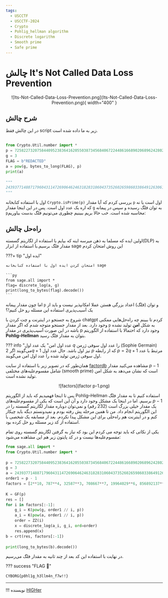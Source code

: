 ```yaml
---
tags:
  - USCCTF
  - USCCTF-2024
  - Crypto 
  - Pohlig_hellman algorithm
  - Discrete logarithm
  - Smooth prime
  - Safe prime
---
```


# چالش It's Not Called Data Loss Prevention


<center>
![Its-Not-Called-Data-Loss-Prevention.png](Its-Not-Called-Data-Loss-Prevention.png){ width="400" }
</center>

## شرح چالش

در این چالش فقط script زیر به ما داده شده است.

```python title="chall.py" linenums="1"

from Crypto.Util.number import *
p = 72582273207584409523836416205503873456840672244861668902068962428022358668644213717033410220094858213785909158082084409697781833525734642650576180002727864094178853739590888445753712196268567738582111704293273201721006648707008913242412196989487167851968618303659742648153352883917176492356546118351747721810800909873736282570227177961197335450387989276806079489
g = 3
FLAG = b"REDACTED"
a = pow(g, bytes_to_long(FLAG), p)
print(a)

"""
24393771488717960431147269064624631828310604373526026598603386491263061338072489803153972728250242949112187407825532440328751180404635401465476512488685185622725060580628770654048867200033806585934697471249921972700552978079752695585970921337459580789152970187925768085334409084092041192304935279345047595337816976845617649400223935358270007572542969925561362228
"""
```
اول با استفاده کتابخانه  `Crypto.isPrime(p)` بررسی کردم که آیا مقدار `p` اول است یا نه که اره یک  عدد اول است.
پس در این اینجا مقدار `g` به توان فلگ رسیده و سپس در پیمانه `p`محاسبه شده است. خب حالا بریم ببینیم چطوری می‌تونیم فلگ بدست بیاوریم:

## راه‌حل چالش

اولین ایده که مسلما به ذهن میرسه اینه که بیایم با استفاده از لگاریتم گسسته(DLP) به مقدار فلگ برسیم.با استفاده از ابزار sage  این روش امتحان کردم 

???+ tip "ایده اول"    

    امتحان کردن ایده اول با استفاده کتابخانه sage

    ```py
    from sage.all import *
    flag= discrete_log(a, g)
    print(long_to_bytes(flag).decode())
    ```
اما چون مقدار پیمانه `p` و توان (فلگ) اعداد بزرگی هستن عملا امکانپذیر نیست  و باید از یک آسیب‌پذیری استفاده این مسئله رو حل کنیم!؟

شروع به جستجو در اینترنت و چت کردن با chatgpt کردم تا ببینم چه راه‌حل‌هایی ممکنی وجود دارد.
بعد از مقدار جستجو متوجه شدم که اگر مقدار `p` به شکل **امن** تولید نشده باشه در این صورت آسیب‌پذیری در مقدار p وجود دارد که احتمالا با استفاده از الگوریتم **Pohlig–Hellman** بتوان به مقدار فلگ رسید.

??? info "عدد اول امن"
    یک عدد اول $q$ را عدد اول سوفی ژرمن (Sophie Germain) می‌گویند اگر $2q+1$ نیز اول باشد. حال عدد اول $p$ که از رابطه $p =2q+1$ مرتبط با عدد اول سوفی ژرمن تولید شده را عدد اول امن می‌گویند.

همان‌طور که در تصویر زیر با استفاده از سایت [factordb](https://factordb.com/) مشاهده می‌کنید مقدار $p-1$ شامل مقسوم‌علیه‌های مختلفی (smooth prime) است که نشان می‌دهد به شکل امن تولید نشده است.

<center>
![factors](factor p-1.png)
</center>


پس تا اینجا فهمیدیم که باید از الگوریتم Pohlig–Hellman استفاده کنیم تا به مقدار فلگ برسیم. اما در اینجا یک مشکل وجود دارد و آن این است که یکی از مقسوم‌علیه‌های $p-1$ یک  مقدار خیلی بزرگ است (232 رقم) و نمی‌توان دوباره مقدار لگاریتم گسسته را در این الگوریتم انجام داد. من تا همین مرحله پش رفته بودم و نمیدونستم دیگه باید چیکار کنم و در اینترنت هم راه‌حلی برای این مشکل پیدا نکردم. بعد از مسابقه یک شخصی با استفاده از کد زیر مسئله رو حل کرده بود. 

یکی از نکاتی که باید توجه می کردم این بود که نیاز به گرفتن لگاریتم گسسته روی تمام مقسوم‌علیه‌ها نیست و در  کد پایتون زیر هم این مشاهده می‌شود:



```python title="solve.py" linenums="1"
from sage.all import *
from Crypto.Util.number import *

p = 72582273207584409523836416205503873456840672244861668902068962428022358668644213717033410220094858213785909158082084409697781833525734642650576180002727864094178853739590888445753712196268567738582111704293273201721006648707008913242412196989487167851968618303659742648153352883917176492356546118351747721810800909873736282570227177961197335450387989276806079489
g = 3
a = 24393771488717960431147269064624631828310604373526026598603386491263061338072489803153972728250242949112187407825532440328751180404635401465476512488685185622725060580628770654048867200033806585934697471249921972700552978079752695585970921337459580789152970187925768085334409084092041192304935279345047595337816976845617649400223935358270007572542969925561362228
order1 = p - 1
factors = [2**10, 787**4, 32587**3, 708667**7, 19964029**6, 856892137**2, 1279562789201591523940850597505137258079950871699945159663662131835076279131726053889024495522041177924458398143694947568877887370555653768499066503948935672363148134562050374459082232131445656948264915239888005511288832804262243257]

K = GF(p)
res = []
for i in factors[:-1]:
    g_i = K(pow(g, order1 // i, p))
    a_i = K(pow(a, order1 // i, p))
    order = ZZ(i)
    x = discrete_log(a_i, g_i, ord=order)
    res.append(x)
b = crt(res, factors[:-1])

print(long_to_bytes(b).decode())

```
در نهایت با استفاده این کد بعد از چند ثانیه به مقدار فلگ می‌رسیم.
 

??? success "FLAG :triangular_flag_on_post:"
    <div dir="ltr">`CYBORG{p0hl1g_h3llm4n_f7w!!}`</div>

--- 

!!! نویسنده
    [HIGHer](https://twitter.com/HIGH01012) 


